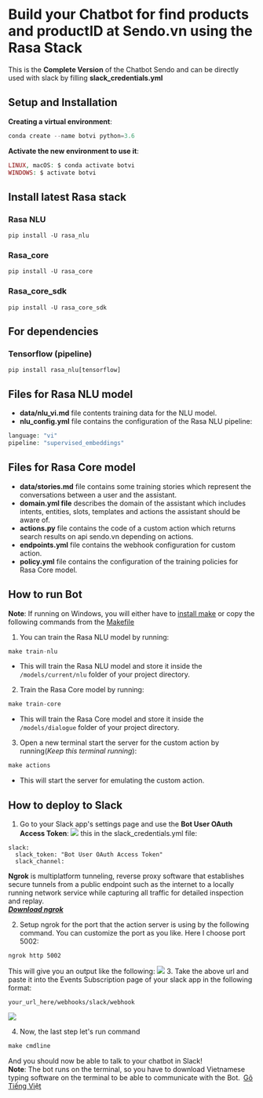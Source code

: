 # Build your Chatbot for find products and productID at Sendo.vn using the Rasa Stack
This is the **Complete Version** of the Chatbot Sendo and can be directly used with slack by filling **slack_credentials.yml**

## Setup and Installation
**Creating a virtual environment**:
```php
conda create --name botvi python=3.6
```
**Activate the new environment to use it**:
```php
LINUX, macOS: $ conda activate botvi
WINDOWS: $ activate botvi
```
## Install latest Rasa stack
### Rasa NLU
`pip install -U rasa_nlu`
### Rasa_core
`pip install -U rasa_core`
### Rasa_core_sdk
`pip install -U rasa_core_sdk`
## For dependencies
### Tensorflow (pipeline)
`pip install rasa_nlu[tensorflow]`
## Files for Rasa NLU model
* **data/nlu_vi.md** file contents training data for the NLU model.
* **nlu_config.yml** file contains the configuration of the Rasa NLU pipeline:
```php
language: "vi"
pipeline: "supervised_embeddings"
```
## Files for Rasa Core model
* **data/stories.md** file contains some training stories which represent the conversations between a user and the assistant.
* **domain.yml file** describes the domain of the assistant which includes intents, entities, slots, templates and actions the assistant should be aware of.
* **actions.py** file contains the code of a custom action which returns search results on api sendo.vn depending on actions.
* **endpoints.yml** file contains the webhook configuration for custom action.
* **policy.yml** file contains the configuration of the training policies for Rasa Core model.
## How to run Bot
**Note**: If running on Windows, you will either have to [install make](http://gnuwin32.sourceforge.net/packages/make.htm) or copy the following commands from the [Makefile](https://github.com/namnguyenduc/BotSendo/blob/master/Makefile)
1. You can train the Rasa NLU model by running:  
```php
make train-nlu
```
+ This will train the Rasa NLU model and store it inside the `/models/current/nlu` folder of your project directory.
2. Train the Rasa Core model by running: 
```php
make train-core
```
+ This will train the Rasa Core model and store it inside the `/models/dialogue` folder of your project directory.
3. Open a new terminal start the server for the custom action by running(*Keep this terminal running*):
```php
make actions
```
+ This will start the server for emulating the custom action.
## How to deploy to Slack
1. Go to your Slack app's settings page and use the **Bot User OAuth Access Token**:
![](https://github.com/namnguyenduc/BotSendo/blob/master/images/bot_token.png)
this in the slack_credentials.yml file:
```
slack:
  slack_token: "Bot User OAuth Access Token"
  slack_channel: 
```
**Ngrok** is multiplatform tunneling, reverse proxy software that establishes secure tunnels from a public endpoint such as the internet to a locally running network service while capturing all traffic for detailed inspection and replay.
<br>[***Download ngrok***](https://ngrok.com/download)

2. Setup ngrok for the port that the action server is using by the following command.
You can customize the port as you like. Here I choose port 5002:
```
ngrok http 5002
```
This will give you an output like the following:
![](https://github.com/namnguyenduc/BotSendo/blob/master/images/Capture.PNG)
3. Take the above url and paste it into the Events Subscription page of your slack app in the following format:
```
your_url_here/webhooks/slack/webhook
```
![](https://github.com/namnguyenduc/BotSendo/blob/master/images/event_subs.png)

4. Now, the last step let's run command 
```php
make cmdline
```
And you should now be able to talk to your chatbot in Slack!
<br>**Note**: The bot runs on the terminal, so you have to download Vietnamese typing software on the terminal to be able to communicate with the Bot.&ensp;[Gõ Tiếng Việt](https://www.trankynam.com/gotv/)
